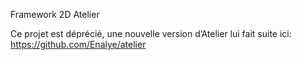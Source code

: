 Framework 2D Atelier

Ce projet est déprécié, une nouvelle version d’Atelier lui fait suite ici: https://github.com/Enalye/atelier

